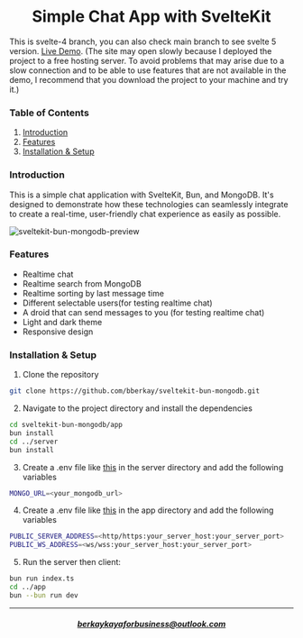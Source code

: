 <h1 align = "center">Simple Chat App with SvelteKit</h1>
<p>This is svelte-4 branch, you can also check main branch to see svelte 5 version. <a href = "https://chat-app-svelte-4.vercel.app/">Live Demo</a>. (The site may open slowly because I deployed the project to a free hosting server. To avoid problems that may arise due to a slow connection and to be able to use features that are not available in the demo, I recommend that you download the project to your machine and try it.)</p>

<h3>Table of Contents</h3>
<ol>
  <li><a href="#introduction">Introduction</a></li>
  <li><a href="#features">Features</a></li>
  <li><a href="#installation--setup">Installation & Setup</a></li>
</ol>

<h3>Introduction</h3>
<p>This is a simple chat application with SvelteKit, Bun, and MongoDB. It's designed to demonstrate how these technologies can seamlessly integrate to create a real-time, user-friendly chat experience as easily as possible.</p>
<img src="https://i.ibb.co/2vrzDNX/sveltekit-bun-mongodb-readme-photo.png" alt="sveltekit-bun-mongodb-preview" border="0">

<h3>Features</h3>

- Realtime chat
- Realtime search from MongoDB
- Realtime sorting by last message time
- Different selectable users(for testing realtime chat)
- A droid that can send messages to you (for testing realtime chat)
- Light and dark theme
- Responsive design

<h3>Installation & Setup</h3>

1. Clone the repository
```bash
git clone https://github.com/bberkay/sveltekit-bun-mongodb.git
```
2. Navigate to the project directory and install the dependencies
```bash
cd sveltekit-bun-mongodb/app
bun install
cd ../server
bun install
```
3. Create a .env file like <a href ="https://github.com/bberkay/sveltekit-bun-mongodb/blob/main/server/.env.example">this</a> in the server directory and add the following variables
```bash
MONGO_URL=<your_mongodb_url>
```
4. Create a .env file like <a href ="https://github.com/bberkay/sveltekit-bun-mongodb/blob/main/app/.env.example">this</a> in the app directory and add the following variables
```bash
PUBLIC_SERVER_ADDRESS=<http/https:your_server_host:your_server_port>
PUBLIC_WS_ADDRESS=<ws/wss:your_server_host:your_server_port>
```

5. Run the server then client:
```bash
bun run index.ts
cd ../app
bun --bun run dev
```

<hr>
<h5 align="center"><a href="mailto:berkaykayaforbusiness@outlook.com">berkaykayaforbusiness@outlook.com</a></h5>
